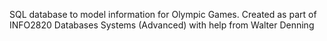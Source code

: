 SQL database to model information for Olympic Games. Created as part of INFO2820 Databases Systems (Advanced) with help from Walter Denning
